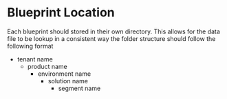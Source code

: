 # Blueprint Location

Each blueprint should stored in their own directory. This allows for the data file to be lookup in a consistent way 
the folder structure should follow the following format

- tenant name
    - product name
        - environment name
            - solution name
                - segment name

